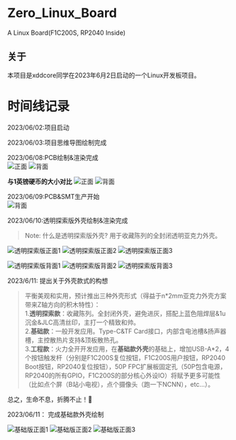 <!--
 * @Author: Chengsen Dong 1034029664@qq.com
 * @Date: 2023-06-09 21:19:34
 * @LastEditors: Chengsen Dong 1034029664@qq.com
 * @LastEditTime: 2023-06-11 16:57:45
 * @FilePath: /Zero_Linux_Board/README.md
 * @Description: 这是默认设置,请设置`customMade`, 打开koroFileHeader查看配置 进行设置: https://github.com/OBKoro1/koro1FileHeader/wiki/%E9%85%8D%E7%BD%AE
-->
# Zero_Linux_Board
A Linux Board(F1C200S, RP2040 Inside)

## 关于
本项目是xddcore同学在2023年6月2日启动的一个Linux开发板项目。

# 时间线记录

2023/06/02:项目启动

2023/06/03:项目思维导图绘制完成

2023/06/08:PCB绘制&渲染完成    
![正面](/img/Front_only_board.jpg)
![背面](/img/Back_only_board.jpg)

**与1英镑硬币的大小对比**
![正面](/img/Front_board_coin.jpg)
![背面](/img/Back_board_coin.jpg)

2023/06/09:PCB&SMT生产开始    
![背面](/img/PCB_SMT.jpeg)

2023/06/10:透明探索版外壳绘制&渲染完成  

> Note: 什么是透明探索版外壳? 用于收藏陈列的全封闭透明亚克力外壳。

![透明探索版正面1](/img/Front_Board_Explore_Shell_1.jpg)
![透明探索版正面2](/img/Front_Board_Explore_Shell_2.jpg)
![透明探索版正面3](/img/Front_Board_Explore_Shell_3.jpg)

![透明探索版背面1](/img/Back_Board_Explore_Shell_1.jpg)
![透明探索版背面2](/img/Back_Board_Explore_Shell_2.jpg)
![透明探索版背面3](/img/Back_Board_Explore_Shell_3.jpg)

2023/6/11: 提出关于外壳款式的构想

>平衡美观和实用，预计推出三种外壳形式（得益于n\*2mm亚克力外壳方案带来Z轴方向的积木特性）：    
1.**透明探索款**：收藏陈列。全封闭外壳，避免进灰，搭配上蓝色阻焊层&1u沉金&JLC高清丝印，主打一个精致和帅。    
2.**基础款**：一般开发应用。Type-C&TF Card接口，内部含电池槽&扬声器槽，主控散热片支持&顶板散热孔。    
3.**工程款**：火力全开开发应用，在**基础款外壳**的基础上，增加USB-A*2，4个按钮触发杆（分别是F1C200S复位按钮，F1C200S用户按钮，RP2040 Boot按钮，RP2040复位按钮），50P FPC扩展板固定孔（50P包含电源，RP2040的所有GPIO，F1C200S的部分核心外设IO）将赋予更多可能性（比如点个屏（B站小电视），点个摄像头（跑一下NCNN），etc…）。    

总之，生命不息，折腾不止！🐛

2023/06/11： 完成基础款外壳绘制

![基础版正面1](/img/Front_Board_Basic_Shell_1.jpeg)
![基础版正面2](/img/Front_Board_Basic_Shell_2.jpg)
![基础版正面3](/img/Front_Board_Basic_Shell_3.jpg)
